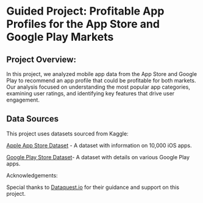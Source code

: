# Guided Project: Profitable App Profiles for the App Store and Google Play Markets

## Project Overview:

In this project, we analyzed mobile app data from the App Store and Google Play to recommend an app profile that could be profitable for both markets. 
Our analysis focused on understanding the most popular app categories, examining user ratings, and identifying key features that drive user engagement.

## Data Sources

This project uses datasets sourced from Kaggle:

[Apple App Store Dataset](https://www.kaggle.com/datasets/ramamet4/app-store-apple-data-set-10k-apps) - A dataset with information on 10,000 iOS apps.

[Google Play Store Dataset](https://www.kaggle.com/datasets/lava18/google-play-store-apps)- A dataset with details on various Google Play apps.

Acknowledgements:

Special thanks to [Dataquest.io](https://www.dataquest.io/) for their guidance and support on this project.
